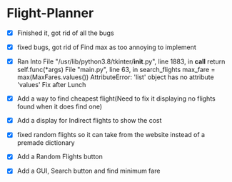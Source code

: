 # Flight-Planner

- [x] Finished it, got rid of all the bugs

- [x] fixed bugs, got rid of Find max as too annoying to implement 

- [x] Ran Into File "/usr/lib/python3.8/tkinter/__init__.py", line 1883, in __call__ return self.func(*args) File "main.py", line 63, in search_flights max_fare = max(MaxFares.values()) AttributeError: 'list' object has no attribute 'values' Fix after Lunch

- [x] Add a way to find cheapest flight(Need to fix it displaying no flights found when it does find one)

- [x] Add a display for Indirect flights to show the cost

- [x] fixed random flights so it can take from the website instead of a premade dictionary

- [x] Add a Random Flights button

- [x] Add a GUI, Search button and find minimum fare

